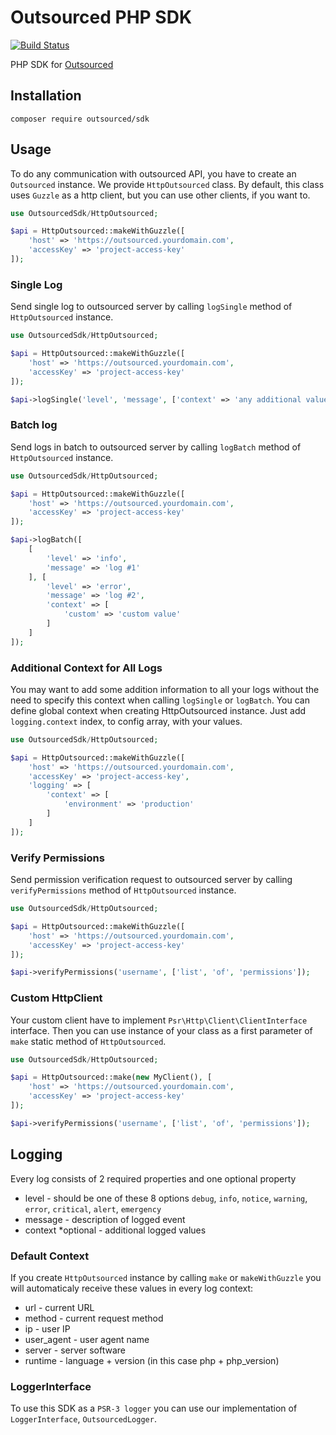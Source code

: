 # Outsourced PHP SDK

[![Build Status](https://travis-ci.com/pipan/log-outsourced-php-sdk.svg?branch=master)](https://travis-ci.com/pipan/log-outsourced-php-sdk)

PHP SDK for [Outsourced](https://github.com/pipan/log-outsourced-api)

## Installation

`composer require outsourced/sdk`

## Usage

To do any communication with outsourced API, you have to create an `Outsourced` instance. We provide `HttpOutsourced` class. By default, this class uses `Guzzle` as a http client, but you can use other clients, if you want to.

```php
use OutsourcedSdk/HttpOutsourced;

$api = HttpOutsourced::makeWithGuzzle([
    'host' => 'https://outsourced.yourdomain.com',
    'accessKey' => 'project-access-key'
]);
```

### Single Log

Send single log to outsourced server by calling `logSingle` method of `HttpOutsourced` instance. 

```php
use OutsourcedSdk/HttpOutsourced;

$api = HttpOutsourced::makeWithGuzzle([
    'host' => 'https://outsourced.yourdomain.com',
    'accessKey' => 'project-access-key'
]);

$api->logSingle('level', 'message', ['context' => 'any additional values']);
```

### Batch log

Send logs in batch to outsourced server by calling `logBatch` method of `HttpOutsourced` instance. 

```php
use OutsourcedSdk/HttpOutsourced;

$api = HttpOutsourced::makeWithGuzzle([
    'host' => 'https://outsourced.yourdomain.com',
    'accessKey' => 'project-access-key'
]);

$api->logBatch([
    [
        'level' => 'info',
        'message' => 'log #1'
    ], [
        'level' => 'error',
        'message' => 'log #2',
        'context' => [
            'custom' => 'custom value'
        ]
    ]
]);
```

### Additional Context for All Logs

You may want to add some addition information to all your logs without the need to specify this context when calling `logSingle` or `logBatch`. You can define global context when creating HttpOutsourced instance. Just add `logging.context` index, to config array, with your values.

```php
use OutsourcedSdk/HttpOutsourced;

$api = HttpOutsourced::makeWithGuzzle([
    'host' => 'https://outsourced.yourdomain.com',
    'accessKey' => 'project-access-key',
    'logging' => [
        'context' => [
            'environment' => 'production'
        ]
    ]
]);
```

### Verify Permissions

Send permission verification request to outsourced server by calling `verifyPermissions` method of `HttpOutsourced` instance. 

```php
use OutsourcedSdk/HttpOutsourced;

$api = HttpOutsourced::makeWithGuzzle([
    'host' => 'https://outsourced.yourdomain.com',
    'accessKey' => 'project-access-key'
]);

$api->verifyPermissions('username', ['list', 'of', 'permissions']);
```

### Custom HttpClient

Your custom client have to implement `Psr\Http\Client\ClientInterface` interface. Then you can use instance of your class as a first parameter of `make` static method of `HttpOutsourced`.

```php
use OutsourcedSdk/HttpOutsourced;

$api = HttpOutsourced::make(new MyClient(), [
    'host' => 'https://outsourced.yourdomain.com',
    'accessKey' => 'project-access-key'
]);

$api->verifyPermissions('username', ['list', 'of', 'permissions']);
```

## Logging

Every log consists of 2 required properties and one optional property

* level - should be one of these 8 options `debug`, `info`, `notice`, `warning`, `error`, `critical`, `alert`, `emergency`
* message - description of logged event
* context *optional - additional logged values

### Default Context

If you create `HttpOutsourced` instance by calling `make` or `makeWithGuzzle` you will automaticaly receive these values in every log context:

* url - current URL
* method - current request method
* ip - user IP
* user_agent - user agent name
* server - server software
* runtime - language + version (in this case php + php_version)

### LoggerInterface

To use this SDK as a `PSR-3 logger` you can use our implementation of `LoggerInterface`, `OutsourcedLogger`.
